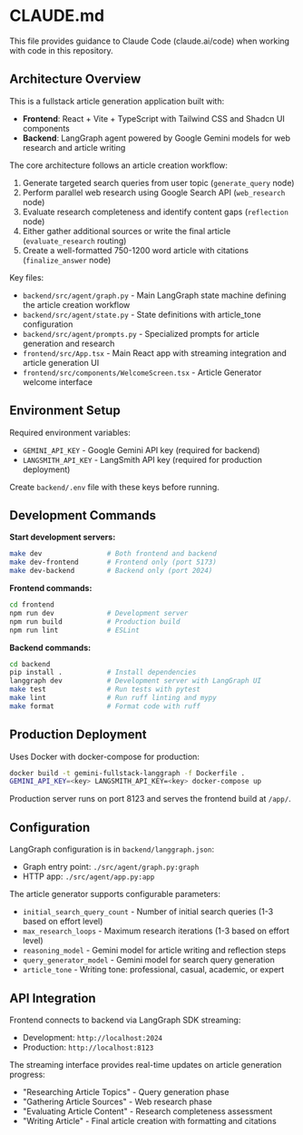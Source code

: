 # CLAUDE.md

This file provides guidance to Claude Code (claude.ai/code) when working with code in this repository.

## Architecture Overview

This is a fullstack article generation application built with:
- **Frontend**: React + Vite + TypeScript with Tailwind CSS and Shadcn UI components
- **Backend**: LangGraph agent powered by Google Gemini models for web research and article writing

The core architecture follows an article creation workflow:
1. Generate targeted search queries from user topic (`generate_query` node)
2. Perform parallel web research using Google Search API (`web_research` node)  
3. Evaluate research completeness and identify content gaps (`reflection` node)
4. Either gather additional sources or write the final article (`evaluate_research` routing)
5. Create a well-formatted 750-1200 word article with citations (`finalize_answer` node)

Key files:
- `backend/src/agent/graph.py` - Main LangGraph state machine defining the article creation workflow
- `backend/src/agent/state.py` - State definitions with article_tone configuration
- `backend/src/agent/prompts.py` - Specialized prompts for article generation and research
- `frontend/src/App.tsx` - Main React app with streaming integration and article generation UI
- `frontend/src/components/WelcomeScreen.tsx` - Article Generator welcome interface

## Environment Setup

Required environment variables:
- `GEMINI_API_KEY` - Google Gemini API key (required for backend)
- `LANGSMITH_API_KEY` - LangSmith API key (required for production deployment)

Create `backend/.env` file with these keys before running.

## Development Commands

**Start development servers:**
```bash
make dev                # Both frontend and backend
make dev-frontend       # Frontend only (port 5173)  
make dev-backend        # Backend only (port 2024)
```

**Frontend commands:**
```bash
cd frontend
npm run dev             # Development server
npm run build           # Production build 
npm run lint            # ESLint
```

**Backend commands:**
```bash
cd backend
pip install .           # Install dependencies
langgraph dev           # Development server with LangGraph UI
make test               # Run tests with pytest
make lint               # Run ruff linting and mypy
make format             # Format code with ruff
```

## Production Deployment

Uses Docker with docker-compose for production:
```bash
docker build -t gemini-fullstack-langgraph -f Dockerfile .
GEMINI_API_KEY=<key> LANGSMITH_API_KEY=<key> docker-compose up
```

Production server runs on port 8123 and serves the frontend build at `/app/`.

## Configuration

LangGraph configuration is in `backend/langgraph.json`:
- Graph entry point: `./src/agent/graph.py:graph`
- HTTP app: `./src/agent/app.py:app`

The article generator supports configurable parameters:
- `initial_search_query_count` - Number of initial search queries (1-3 based on effort level)
- `max_research_loops` - Maximum research iterations (1-3 based on effort level)
- `reasoning_model` - Gemini model for article writing and reflection steps
- `query_generator_model` - Gemini model for search query generation
- `article_tone` - Writing tone: professional, casual, academic, or expert

## API Integration

Frontend connects to backend via LangGraph SDK streaming:
- Development: `http://localhost:2024`
- Production: `http://localhost:8123`

The streaming interface provides real-time updates on article generation progress:
- "Researching Article Topics" - Query generation phase
- "Gathering Article Sources" - Web research phase  
- "Evaluating Article Content" - Research completeness assessment
- "Writing Article" - Final article creation with formatting and citations